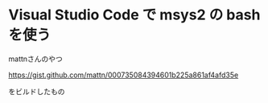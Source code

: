 
# Visual Studio Code で msys2 の bash を使う

mattnさんのやつ

https://gist.github.com/mattn/000735084394601b225a861af4afd35e

をビルドしたもの
